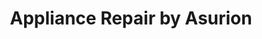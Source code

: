 ---
title: "Appliance Repair by Asurion"
url: /oklahoma-city/appliance-repair-by-asurion/
shop: appliance
---